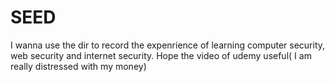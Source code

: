 # SEED
I wanna use the dir to record the expenrience of learning computer security, web security and internet security.
Hope the video of udemy useful( I am really distressed with my money)
